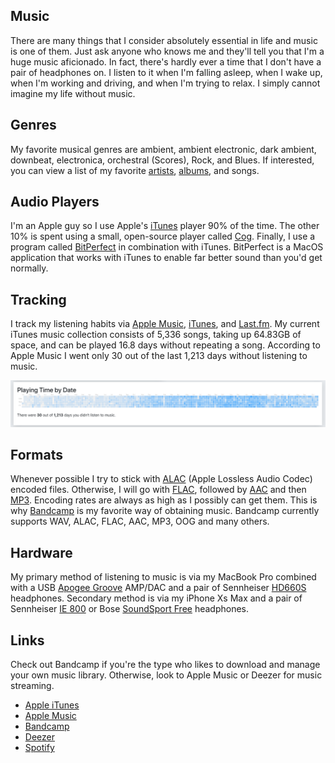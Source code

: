 ## Music

There are many things that I consider absolutely essential in life and music is one of them. Just ask anyone who knows me and they'll tell you that I'm a huge music aficionado. In fact, there's hardly ever a time that I don't have a pair of headphones on. I listen to it when I'm falling asleep, when I wake up, when I'm working and driving, and when I'm trying to relax. I simply cannot imagine my life without music. 

## Genres

My favorite musical genres are ambient, ambient electronic, dark ambient, downbeat, electronica, orchestral (Scores), Rock, and Blues. If interested, you can view a list of my favorite [artists](music-artists.md), [albums](music-albums.md), and songs.

## Audio Players

I'm an Apple guy so I use Apple's [iTunes](https://www.apple.com/itunes/) player 90% of the time. The other 10% is spent using a small, open-source player called [Cog](https://kode54.net/cog/). Finally, I use a program called [BitPerfect](http://bitperfectsound.com) in combination with iTunes. BitPerfect is a MacOS application that works with iTunes to enable far better sound than you'd get normally.

## Tracking

I track my listening habits via [Apple Music](https://www.apple.com/apple-music/), [iTunes](https://www.apple.com/itunes/), and [Last.fm](https://www.last.fm/user/phmullins). My current iTunes music collection consists of 5,336 songs, taking up 64.83GB of space, and can be played 16.8 days without repeating a song. According to Apple Music I went only 30 out of the last 1,213 days without listening to music.

![Apple Music](../images/music.png)

## Formats

Whenever possible I try to stick with [ALAC](https://en.wikipedia.org/wiki/Apple_Lossless) (Apple Lossless Audio Codec) encoded files. Otherwise, I will go with [FLAC](https://xiph.org/flac/), followed by [AAC](https://en.wikipedia.org/wiki/Advanced_Audio_Coding) and then [MP3](https://en.wikipedia.org/wiki/MP3). Encoding rates are always as high as I possibly can get them. This is why [Bandcamp](https://bandcamp.com/) is my favorite way of obtaining music. Bandcamp currently supports WAV, ALAC, FLAC, AAC, MP3, OOG and many others.

## Hardware

My primary method of listening to music is via my MacBook Pro combined with a USB  [Apogee Groove](https://www.apogeedigital.com/products/groove) AMP/DAC and a pair of Sennheiser [HD660S](https://en-us.sennheiser.com/headphones-audiophile-high-end-hd-660-s) headphones. Secondary method is via my iPhone Xs Max and a pair of Sennheiser [IE 800](https://en-us.sennheiser.com/in-ear-headphones-earphones-ie-800-s-ceramic) or Bose [SoundSport Free](https://www.bose.com/en_us/products/headphones/earphones/soundsport-free-wireless.html) headphones. 

## Links

Check out Bandcamp if you're the type who likes to download and manage your own music library. Otherwise, look to Apple Music or Deezer for music streaming.

- [Apple iTunes](https://www.apple.com/itunes/)
- [Apple Music](https://www.apple.com/apple-music/)
- [Bandcamp](https://bandcamp.com/)
- [Deezer](https://www.deezer.com/en/)
- [Spotify](https://www.spotify.com)


